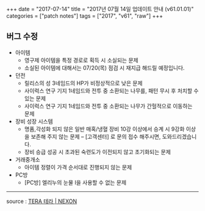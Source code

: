 +++
date = "2017-07-14"
title = "2017년 07월 14일 업데이트 안내 (v61.01.01)"
categories = ["patch notes"]
tags = ["2017", "v61", "raw"]
+++

## 버그 수정

- 아이템
  - 영구제 아이템을 특정 경로로 획득 시 소실되는 문제
  - 소실된 아이템에 대해서는 07/20(목) 점검 시 재지급 해드릴 예정입니다.
- 던전
  - 릴리스의 성 3네임드의 HP가 비정상적으로 낮은 문제
  - 사이럭스 연구 기지 1네임드와 전투 중 소환되는 나무를, 패턴 무시 후 처치할 수 있는 문제
  - 사이럭스 연구 기지 1네임드와 전투 중 소환되는 나무가 간헐적으로 이동하는 문제
- 장비 성장 시스템
  - 명품,각성화 되지 않은 일반 매혹/냉혈 장비 10강 이상에서 승계 시
9강화 이상을 보존해 주지 않는 문제 – [고객센터] 로 문의 접수 해주시면, 도와드리겠습니다.
  - 장비 승급 성공 시 초과된 숙련도가 이전되지 않고 초기화되는 문제
- 거래중개소
  - 아이템 정렬이 가격 순서대로 진행되지 않는 문제
- PC방
  - [PC방] 엘리누의 눈물 I을 사용할 수 없는 문제

----

source : [TERA 테라 | NEXON](http://tera.nexon.com/news/update/view.aspx?n4articlesn=287)
